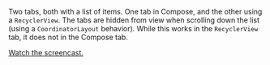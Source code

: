 Two tabs, both with a list of items. One tab in Compose, and the other using a
`RecyclerView`. The tabs are hidden from view when scrolling down the list
(using a `CoordinatorLayout` behavior). While this works in the `RecyclerView`
tab, it does not in the Compose tab.

[Watch the screencast.](screencast.mp4)
